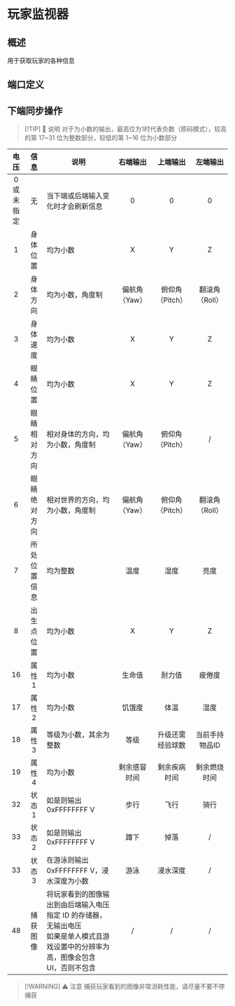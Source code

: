 <script setup lang="ts">
import ElectricConnection from "../../../components/ElectricElement/ElectricConnection";
import ElectricConnectorType from "../../../components/ElectricElement/ElectricConnectorType";
import ElectricConnectorDirection from "../../../components/ElectricElement/ElectricConnectorDirection";
import ElectricConnectionDisplayMode from "../../../components/ElectricElement/ElectricConnectionDisplayMode";
import IOPort from "../../../components/ElectricElement/IOPort";
import ElectricElement from "../../../components/ElectricElement/ElectricElement.vue";

let connections = [
    new ElectricConnection(ElectricConnectorDirection.Top, ElectricConnectorType.Output, ElectricConnectionDisplayMode.Hide, [
        new IOPort(1, 32, "输出结果", "")
    ], false, true),
    new ElectricConnection(ElectricConnectorDirection.Right, ElectricConnectorType.Output, ElectricConnectionDisplayMode.Hide, [
        new IOPort(1, 32, "输出结果", "")
    ], false, true),
        new ElectricConnection(ElectricConnectorDirection.Bottom, ElectricConnectorType.Input, ElectricConnectionDisplayMode.BitWidth, [
        new IOPort(1, 16, "同步操作，详见下表", ""),
        new IOPort(1, 16, "指定玩家序号", "")
    ], false, true),
    new ElectricConnection(ElectricConnectorDirection.Left, ElectricConnectorType.Output, ElectricConnectionDisplayMode.Hide, [
        new IOPort(1, 32, "输出结果", "")
    ], false, true),
        new ElectricConnection(ElectricConnectorDirection.In, ElectricConnectorType.Input, ElectricConnectionDisplayMode.BitWidth, [
        new IOPort(1, 32, "将捕获的图像输出到指定 ID 的存储器", ""),
    ], false, true)
];
</script>

# 玩家监视器 <Badge text="v2.0"/>

## 概述

用于获取玩家的各种信息

## 端口定义

<ElectricElement imgAltPrefix="玩家监视器" :connections="connections" imgSrc="/images/expand/sensors/GVPlayerMonitorBlock.webp"/>

## 下端同步操作

> [!TIP] 📝 说明
> 对于为小数的输出，最高位为1时代表负数（原码模式），较高的第 17~31 位为整数部分，较低的第 1~16 位为小数部分

|     电压      |   信息   | 说明                                                                        |   右端输出   |    上端输出    |   左端输出    |
|:-----------:|:------:|---------------------------------------------------------------------------|:--------:|:----------:|:---------:|
| 0 或<br/>未指定 |   无    | 当下端或后端输入变化时才会刷新信息                                                         |    0     |     0      |     0     |
|      1      |  身体位置  | 均为小数                                                                      |    X     |     Y      |     Z     |
|      2      |  身体方向  | 均为小数，角度制                                                                  | 偏航角（Yaw） | 俯仰角（Pitch） | 翻滚角（Roll） |
|      3      |  身体速度  | 均为小数                                                                      |    X     |     Y      |     Z     |
|      4      |  眼睛位置  | 均为小数                                                                      |    X     |     Y      |     Z     |
|      5      | 眼睛相对方向 | 相对身体的方向，均为小数，角度制                                                          | 偏航角（Yaw） | 俯仰角（Pitch） |     /     |
|      6      | 眼睛绝对方向 | 相对世界的方向，均为小数，角度制                                                          | 偏航角（Yaw） | 俯仰角（Pitch） | 翻滚角（Roll） |
|      7      | 所处位置信息 | 均为整数                                                                      |    温度    |     湿度     |    亮度     |
|      8      | 出生点位置  | 均为小数                                                                      |    X     |     Y      |     Z     |
|     16      |  属性 1  | 均为小数                                                                      |   生命值    |    耐力值     |    疲倦度    |
|     17      |  属性 2  | 均为小数                                                                      |   饥饿度    |     体温     |    湿度     |
|     18      |  属性 3  | 等级为小数，其余为整数                                                               |    等级    |  升级还需经验球数  | 当前手持物品ID  |
|     19      |  属性 4  | 均为小数                                                                      |  剩余感冒时间  |   剩余疾病时间   |  剩余燃烧时间   |
|     32      |  状态 1  | 如是则输出 0xFFFFFFFF V                                                        |    步行    |     飞行     |    骑行     |
|     33      |  状态 2  | 如是则输出 0xFFFFFFFF V                                                        |    蹲下    |     掉落     |     /     |
|     33      |  状态 3  | 在游泳则输出 0xFFFFFFFF V，浸水深度为小数                                               |    游泳    |    浸水深度    |     /     |
|     48      |  捕获图像  | 将玩家看到的图像输出到由后端输入电压指定 ID 的存储器，无输出电压<br/>如果是单人模式且游戏设置中的分辨率为高，图像会包含 UI，否则不包含 |    /     |     /      |     /     |

> [!WARNING] ⚠ 注意
> 捕获玩家看到的图像非常消耗性能，请尽量不要不停捕获